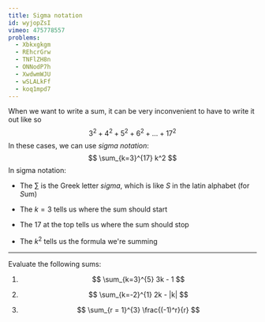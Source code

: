 ```yaml
---
title: Sigma notation
id: wyjopZsI
vimeo: 475778557
problems:
  - Xbkxgkgm
  - REhcrGrw
  - TNFlZH8n
  - ONNodP7h
  - XwdwmWJU
  - wSLALkFf
  - koq1mpd7
---
```


When we want to write a sum, it can be very inconvenient to have to write it out like so
$$
3^2 + 4^2 + 5^2 + 6^2 + \ldots + 17^2
$$
In these cases, we can use *sigma notation*:
$$
\sum_{k=3}^{17} k^2
$$
In sigma notation:

 - The $\sum$ is the Greek letter *sigma*, which is like *S* in the latin alphabet (for *S*um)

 - The $k = 3$ tells us where the sum should start

 - The $17$ at the top tells us where the sum should stop

 - The $k^2$ tells us the formula we're summing

---

Evaluate the following sums:

 1. $$
    \sum_{k=3}^{5} 3k - 1
    $$

 1. $$
    \sum_{k=-2}^{1} 2k - |k|
    $$

 1. $$
    \sum_{r = 1}^{3} \frac{(-1)^r}{r}
    $$
